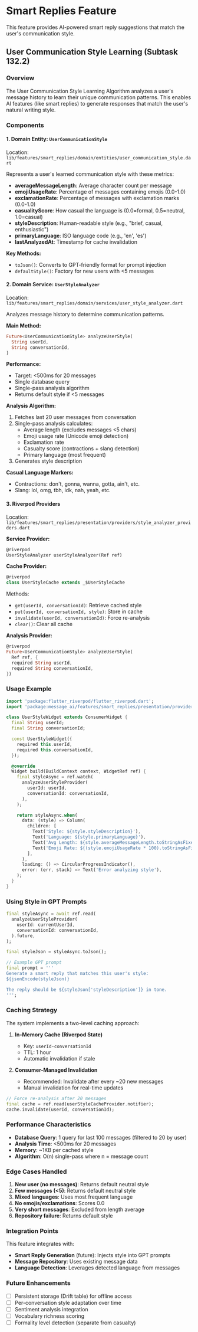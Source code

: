 # Smart Replies Feature

This feature provides AI-powered smart reply suggestions that match the user's communication style.

## User Communication Style Learning (Subtask 132.2)

### Overview

The User Communication Style Learning Algorithm analyzes a user's message history to learn their unique communication patterns. This enables AI features (like smart replies) to generate responses that match the user's natural writing style.

### Components

#### 1. Domain Entity: `UserCommunicationStyle`

Location: `lib/features/smart_replies/domain/entities/user_communication_style.dart`

Represents a user's learned communication style with these metrics:

- **averageMessageLength**: Average character count per message
- **emojiUsageRate**: Percentage of messages containing emojis (0.0-1.0)
- **exclamationRate**: Percentage of messages with exclamation marks (0.0-1.0)
- **casualityScore**: How casual the language is (0.0=formal, 0.5=neutral, 1.0=casual)
- **styleDescription**: Human-readable style (e.g., "brief, casual, enthusiastic")
- **primaryLanguage**: ISO language code (e.g., 'en', 'es')
- **lastAnalyzedAt**: Timestamp for cache invalidation

**Key Methods:**
- `toJson()`: Converts to GPT-friendly format for prompt injection
- `defaultStyle()`: Factory for new users with <5 messages

#### 2. Domain Service: `UserStyleAnalyzer`

Location: `lib/features/smart_replies/domain/services/user_style_analyzer.dart`

Analyzes message history to determine communication patterns.

**Main Method:**
```dart
Future<UserCommunicationStyle> analyzeUserStyle(
  String userId,
  String conversationId,
)
```

**Performance:**
- Target: <500ms for 20 messages
- Single database query
- Single-pass analysis algorithm
- Returns default style if <5 messages

**Analysis Algorithm:**
1. Fetches last 20 user messages from conversation
2. Single-pass analysis calculates:
   - Average length (excludes messages <5 chars)
   - Emoji usage rate (Unicode emoji detection)
   - Exclamation rate
   - Casualty score (contractions + slang detection)
   - Primary language (most frequent)
3. Generates style description

**Casual Language Markers:**
- Contractions: don't, gonna, wanna, gotta, ain't, etc.
- Slang: lol, omg, tbh, idk, nah, yeah, etc.

#### 3. Riverpod Providers

Location: `lib/features/smart_replies/presentation/providers/style_analyzer_providers.dart`

**Service Provider:**
```dart
@riverpod
UserStyleAnalyzer userStyleAnalyzer(Ref ref)
```

**Cache Provider:**
```dart
@riverpod
class UserStyleCache extends _$UserStyleCache
```

Methods:
- `get(userId, conversationId)`: Retrieve cached style
- `put(userId, conversationId, style)`: Store in cache
- `invalidate(userId, conversationId)`: Force re-analysis
- `clear()`: Clear all cache

**Analysis Provider:**
```dart
@riverpod
Future<UserCommunicationStyle> analyzeUserStyle(
  Ref ref, {
  required String userId,
  required String conversationId,
})
```

### Usage Example

```dart
import 'package:flutter_riverpod/flutter_riverpod.dart';
import 'package:message_ai/features/smart_replies/presentation/providers/style_analyzer_providers.dart';

class UserStyleWidget extends ConsumerWidget {
  final String userId;
  final String conversationId;

  const UserStyleWidget({
    required this.userId,
    required this.conversationId,
  });

  @override
  Widget build(BuildContext context, WidgetRef ref) {
    final styleAsync = ref.watch(
      analyzeUserStyleProvider(
        userId: userId,
        conversationId: conversationId,
      ),
    );

    return styleAsync.when(
      data: (style) => Column(
        children: [
          Text('Style: ${style.styleDescription}'),
          Text('Language: ${style.primaryLanguage}'),
          Text('Avg Length: ${style.averageMessageLength.toStringAsFixed(0)} chars'),
          Text('Emoji Rate: ${(style.emojiUsageRate * 100).toStringAsFixed(0)}%'),
        ],
      ),
      loading: () => CircularProgressIndicator(),
      error: (err, stack) => Text('Error analyzing style'),
    );
  }
}
```

### Using Style in GPT Prompts

```dart
final styleAsync = await ref.read(
  analyzeUserStyleProvider(
    userId: currentUserId,
    conversationId: conversationId,
  ).future,
);

final styleJson = styleAsync.toJson();

// Example GPT prompt
final prompt = '''
Generate a smart reply that matches this user's style:
${jsonEncode(styleJson)}

The reply should be ${styleJson['styleDescription']} in tone.
''';
```

### Caching Strategy

The system implements a two-level caching approach:

1. **In-Memory Cache (Riverpod State)**
   - Key: `userId-conversationId`
   - TTL: 1 hour
   - Automatic invalidation if stale

2. **Consumer-Managed Invalidation**
   - Recommended: Invalidate after every ~20 new messages
   - Manual invalidation for real-time updates

```dart
// Force re-analysis after 20 messages
final cache = ref.read(userStyleCacheProvider.notifier);
cache.invalidate(userId, conversationId);
```

### Performance Characteristics

- **Database Query**: 1 query for last 100 messages (filtered to 20 by user)
- **Analysis Time**: <500ms for 20 messages
- **Memory**: ~1KB per cached style
- **Algorithm**: O(n) single-pass where n = message count

### Edge Cases Handled

1. **New user (no messages)**: Returns default neutral style
2. **Few messages (<5)**: Returns default neutral style
3. **Mixed languages**: Uses most frequent language
4. **No emojis/exclamations**: Scores 0.0
5. **Very short messages**: Excluded from length average
6. **Repository failure**: Returns default style

### Integration Points

This feature integrates with:
- **Smart Reply Generation** (future): Injects style into GPT prompts
- **Message Repository**: Uses existing message data
- **Language Detection**: Leverages detected language from messages

### Future Enhancements

- [ ] Persistent storage (Drift table) for offline access
- [ ] Per-conversation style adaptation over time
- [ ] Sentiment analysis integration
- [ ] Vocabulary richness scoring
- [ ] Formality level detection (separate from casualty)

